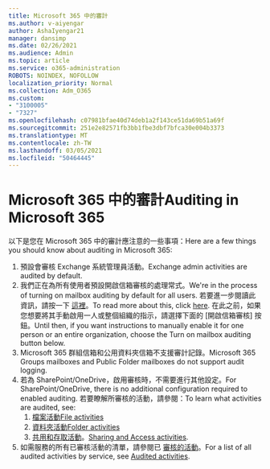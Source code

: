 ```yaml
---
title: Microsoft 365 中的審計
ms.author: v-aiyengar
author: AshaIyengar21
manager: dansimp
ms.date: 02/26/2021
ms.audience: Admin
ms.topic: article
ms.service: o365-administration
ROBOTS: NOINDEX, NOFOLLOW
localization_priority: Normal
ms.collection: Adm_O365
ms.custom:
- "3100005"
- "7327"
ms.openlocfilehash: c07981bfae40d74deb1a2f143ce51da69b51a69f
ms.sourcegitcommit: 251e2e82571fb3bb1fbe3dbf7bfca30e004b3373
ms.translationtype: MT
ms.contentlocale: zh-TW
ms.lasthandoff: 03/05/2021
ms.locfileid: "50464445"
---
```

# <a name="auditing-in-microsoft-365"></a><span data-ttu-id="884b0-102">Microsoft 365 中的審計</span><span class="sxs-lookup"><span data-stu-id="884b0-102">Auditing in Microsoft 365</span></span>

<span data-ttu-id="884b0-103">以下是您在 Microsoft 365 中的審計應注意的一些事項：</span><span class="sxs-lookup"><span data-stu-id="884b0-103">Here are a few things you should know about auditing in Microsoft 365:</span></span>

1. <span data-ttu-id="884b0-104">預設會審核 Exchange 系統管理員活動。</span><span class="sxs-lookup"><span data-stu-id="884b0-104">Exchange admin activities are audited by default.</span></span>
1. <span data-ttu-id="884b0-105">我們正在為所有使用者預設開啟信箱審核的處理常式。</span><span class="sxs-lookup"><span data-stu-id="884b0-105">We're in the process of turning on mailbox auditing by default for all users.</span></span> <span data-ttu-id="884b0-106">若要進一步閱讀此資訊，請按一下 [這裡](https://techcommunity.microsoft.com/t5/Security-Privacy-and-Compliance/Exchange-Mailbox-Auditing-will-be-enabled-by-default/ba-p/215171)。</span><span class="sxs-lookup"><span data-stu-id="884b0-106">To read more about this, click [here](https://techcommunity.microsoft.com/t5/Security-Privacy-and-Compliance/Exchange-Mailbox-Auditing-will-be-enabled-by-default/ba-p/215171).</span></span> <span data-ttu-id="884b0-107">在此之前，如果您想要將其手動啟用一人或整個組織的指示，請選擇下面的 [開啟信箱審核] 按鈕。</span><span class="sxs-lookup"><span data-stu-id="884b0-107">Until then, if you want instructions to manually enable it for one person or an entire organization, choose the Turn on mailbox auditing button below.</span></span>
1. <span data-ttu-id="884b0-108">Microsoft 365 群組信箱和公用資料夾信箱不支援審計記錄。</span><span class="sxs-lookup"><span data-stu-id="884b0-108">Microsoft 365 Groups mailboxes and Public Folder mailboxes do not support audit logging.</span></span>
1. <span data-ttu-id="884b0-109">若為 SharePoint/OneDrive，啟用審核時，不需要進行其他設定。</span><span class="sxs-lookup"><span data-stu-id="884b0-109">For SharePoint/OneDrive, there is no additional configuration required to enabled auditing.</span></span> <span data-ttu-id="884b0-110">若要瞭解所審核的活動，請參閱：</span><span class="sxs-lookup"><span data-stu-id="884b0-110">To learn what activities are audited, see:</span></span>
    1. [<span data-ttu-id="884b0-111">檔案活動</span><span class="sxs-lookup"><span data-stu-id="884b0-111">File activities</span></span>](https://docs.microsoft.com/office365/securitycompliance/search-the-audit-log-in-security-and-compliance#file-and-page-activities)
    1. [<span data-ttu-id="884b0-112">資料夾活動</span><span class="sxs-lookup"><span data-stu-id="884b0-112">Folder activities</span></span>](https://docs.microsoft.com/office365/securitycompliance/search-the-audit-log-in-security-and-compliance#folder-activities)
    1. <span data-ttu-id="884b0-113">[共用和存取活動](https://docs.microsoft.com/office365/securitycompliance/search-the-audit-log-in-security-and-compliance#sharing-and-access-request-activities)。</span><span class="sxs-lookup"><span data-stu-id="884b0-113">[Sharing and Access activities](https://docs.microsoft.com/office365/securitycompliance/search-the-audit-log-in-security-and-compliance#sharing-and-access-request-activities).</span></span>
1. <span data-ttu-id="884b0-114">如需服務的所有已審核活動的清單，請參閱已 [審核的活動](https://docs.microsoft.com/office365/securitycompliance/search-the-audit-log-in-security-and-compliance#audited-activities)。</span><span class="sxs-lookup"><span data-stu-id="884b0-114">For a list of all audited activities by service, see [Audited activities](https://docs.microsoft.com/office365/securitycompliance/search-the-audit-log-in-security-and-compliance#audited-activities).</span></span>
